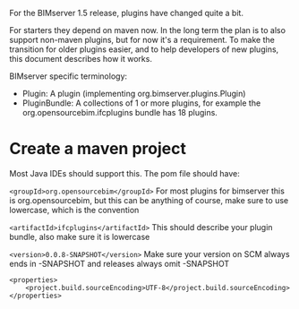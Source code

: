 For the BIMserver 1.5 release, plugins have changed quite a bit.

For starters they depend on maven now. In the long term the plan is to also support non-maven plugins, but for now it's a requirement. To make the transition for older plugins easier, and to help developers of new plugins, this document describes how it works.

BIMserver specific terminology:
- Plugin: A plugin (implementing org.bimserver.plugins.Plugin)
- PluginBundle: A collections of 1 or more plugins, for example the org.opensourcebim.ifcplugins bundle has 18 plugins.

# Create a maven project

Most Java IDEs should support this. The pom file should have:

```<groupId>org.opensourcebim</groupId>```
For most plugins for bimserver this is org.opensourcebim, but this can be anything of course, make sure to use lowercase, which is the convention

```<artifactId>ifcplugins</artifactId>```
This should describe your plugin bundle, also make sure it is lowercase

```<version>0.0.8-SNAPSHOT</version>```
Make sure your version on SCM always ends in -SNAPSHOT and releases always omit -SNAPSHOT

```
<properties>
	<project.build.sourceEncoding>UTF-8</project.build.sourceEncoding>
</properties>
```


## 